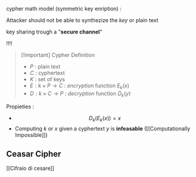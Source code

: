 cypher math model (symmetric key enription) : 

Attacker should not be able to synthezize the *key* or plain text

key sharing trough a "**secure channel**"  

!!!!

>[!important] Cypher Definition
>+ $P$ : plain text
>+ $C$ : cyphertext
>+ $K$  : set of keys
>+ $E : k \times P \rightarrow C$ : *encryption* function $E_k(x)$
>+ $D : k \times C \rightarrow P$ : *decryption* function $D_k(y)$

Propieties :
+ $$D_k(E_k(x))= x$$
+ Computing $k$ or $x$ given a cyphertext $y$ is **infeasable** ([[Computationally Impossible]])

Ceasar Cipher
---

[[Cifraio di cesare]]


